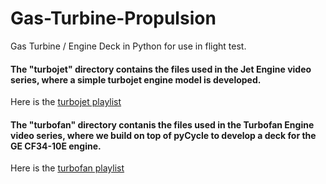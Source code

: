 # Gas-Turbine-Propulsion
Gas Turbine / Engine Deck in Python for use in flight test.

#### The "turbojet" directory contains the files used in the Jet Engine video series, where a simple turbojet engine model is developed.

Here is the [turbojet playlist](https://www.youtube.com/playlist?list=PLqJt-rNo8TZ1xsSCPdGWtEa3xt1FofOMB)


#### The "turbofan" directory contanis the files used in the Turbofan Engine video series, where we build on top of pyCycle to develop a deck for the GE CF34-10E engine.

Here is the [turbofan playlist](https://www.youtube.com/playlist?list=PLqJt-rNo8TZ1Y5Pzlk4S1205NUt2t-t22)


